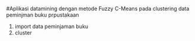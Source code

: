 #Aplikasi datamining dengan metode Fuzzy C-Means pada clustering data peminjman buku prpustakaan

1. import data peminjaman buku
2. cluster